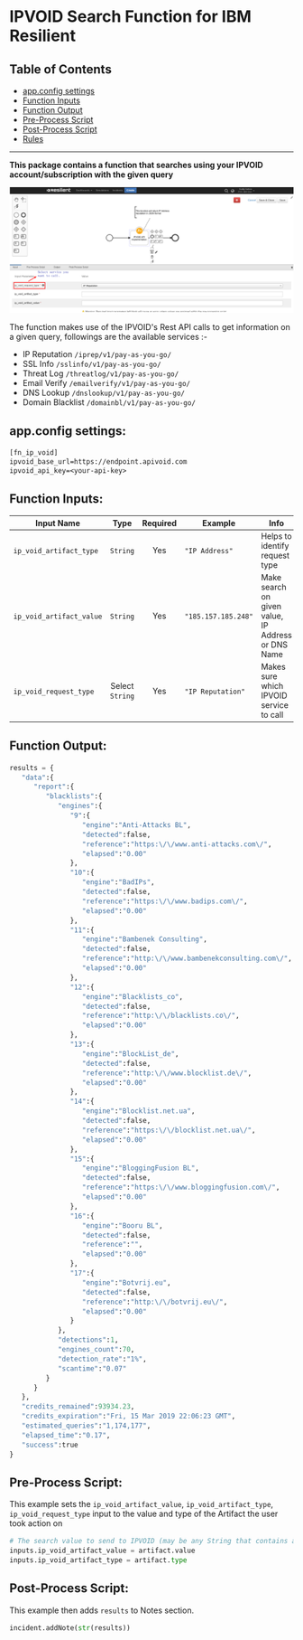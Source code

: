 # IPVOID Search Function for IBM Resilient

## Table of Contents
  - [app.config settings](#appconfig-settings)
  - [Function Inputs](#function-inputs)
  - [Function Output](#function-output)
  - [Pre-Process Script](#pre-process-script)
  - [Post-Process Script](#post-process-script)
  - [Rules](#rules)
---

**This package contains a function that searches using your IPVOID account/subscription with the given query**

 ![screenshot](./screenshots/screen1.png)

The function makes use of the IPVOID's Rest API calls to get information on a given query, followings are the available services :-
-	IP Reputation `/iprep/v1/pay-as-you-go/`
-	SSL Info `/sslinfo/v1/pay-as-you-go/`
-	Threat Log `/threatlog/v1/pay-as-you-go/`
-	Email Verify `/emailverify/v1/pay-as-you-go/`
-	DNS Lookup `/dnslookup/v1/pay-as-you-go/`
-	Domain Blacklist `/domainbl/v1/pay-as-you-go/`
## app.config settings:
```
[fn_ip_void]
ipvoid_base_url=https://endpoint.apivoid.com
ipvoid_api_key=<your-api-key>
```

## Function Inputs:
| Input Name | Type | Required | Example | Info |
| ------------- | :--: | :-------:| ------- | ---- |
| `ip_void_artifact_type` | `String` | Yes | `"IP Address"` | Helps to identify request type |
| `ip_void_artifact_value` | `String` | Yes | `"185.157.185.248"` | Make search on given value, IP Address or DNS Name |
| `ip_void_request_type` | Select `String` | Yes | `"IP Reputation"` | Makes sure which IPVOID service to call |

## Function Output:
```python
results = {
   "data":{
      "report":{
         "blacklists":{
            "engines":{
               "9":{
                  "engine":"Anti-Attacks BL",
                  "detected":false,
                  "reference":"https:\/\/www.anti-attacks.com\/",
                  "elapsed":"0.00"
               },
               "10":{
                  "engine":"BadIPs",
                  "detected":false,
                  "reference":"https:\/\/www.badips.com\/",
                  "elapsed":"0.00"
               },
               "11":{
                  "engine":"Bambenek Consulting",
                  "detected":false,
                  "reference":"http:\/\/www.bambenekconsulting.com\/",
                  "elapsed":"0.00"
               },
               "12":{
                  "engine":"Blacklists_co",
                  "detected":false,
                  "reference":"http:\/\/blacklists.co\/",
                  "elapsed":"0.00"
               },
               "13":{
                  "engine":"BlockList_de",
                  "detected":false,
                  "reference":"http:\/\/www.blocklist.de\/",
                  "elapsed":"0.00"
               },
               "14":{
                  "engine":"Blocklist.net.ua",
                  "detected":false,
                  "reference":"https:\/\/blocklist.net.ua\/",
                  "elapsed":"0.00"
               },
               "15":{
                  "engine":"BloggingFusion BL",
                  "detected":false,
                  "reference":"https:\/\/www.bloggingfusion.com\/",
                  "elapsed":"0.00"
               },
               "16":{
                  "engine":"Booru BL",
                  "detected":false,
                  "reference":"",
                  "elapsed":"0.00"
               },
               "17":{
                  "engine":"Botvrij.eu",
                  "detected":false,
                  "reference":"http:\/\/botvrij.eu\/",
                  "elapsed":"0.00"
               }
            },
            "detections":1,
            "engines_count":70,
            "detection_rate":"1%",
            "scantime":"0.07"
         }
      }
   },
   "credits_remained":93934.23,
   "credits_expiration":"Fri, 15 Mar 2019 22:06:23 GMT",
   "estimated_queries":"1,174,177",
   "elapsed_time":"0.17",
   "success":true
}
```
## Pre-Process Script:
This example sets the `ip_void_artifact_value`, `ip_void_artifact_type`, `ip_void_request_type` input to the value and type of the Artifact the user took action on
```python
# The search value to send to IPVOID (may be any String that contains an IP Address, URL etc.)
inputs.ip_void_artifact_value = artifact.value
inputs.ip_void_artifact_type = artifact.type
```

## Post-Process Script:
This example then adds `results` to Notes section.
```python
incident.addNote(str(results))
```
